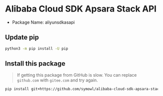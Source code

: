 # Alibaba Cloud SDK Apsara Stack API

- Package Name: aliyunsdkasapi

## Update pip

``` sh
python3 -m pip install -U pip
```

## Install this package

> If getting this package from GitHub is slow. You can replace `github.com` with `gitee.com` and try again.

``` sh
pip install git+https://github.com/symowl/alibaba-cloud-sdk-apsara-stack-api.git@v2.4.7
```
